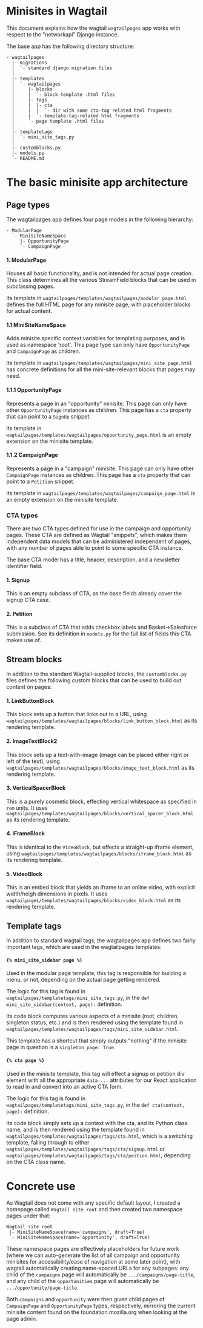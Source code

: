 # Minisites in Wagtail

This document explains how the wagtail `wagtailpages` app works with respect to the "networkapi" Django instance.

The base app has the following directory structure:
```
- wagtailpages
  |- migrations
  |  `- standard django migration files
  |
  |- templates
  |  `- wagtailpages
  |     |- blocks
  |     |  `- block template .html files
  |     |- tags
  |     |  |- cta
  |     |  |  `- dir with some cta-tag related html fragments
  |     |  `- template-tag-related html fragments
  |     `- page template .html files
  |
  |- templatetags
  |  `- mini_site_tags.py
  |
  |- customblocks.py
  |- models.py
  `- README.md
```

# The basic minisite app architecture

## Page types

The wagtailpages app defines four page models in the following hierarchy:

```
- ModularPage
  `- MiniSiteNameSpace
     |- OpportunityPage
     `- CampaignPage
```

#### 1. ModularPage

Houses all basic functionality, and is not intended for actual page creation. This class determines all the various StreamField blocks that can be used in subclassing pages.

Its template in `wagtailpages/templates/wagtailpages/modular_page.html` defines the full HTML page for any minisite page, with placeholder blocks for actual content.

#### 1.1 MiniSiteNameSpace

Adds minisite specific context variables for templating purposes, and is used as namespace 'root'. This page type can only have `OpportunityPage` and `CampaignPage` as children.

Its template in `wagtailpages/templates/wagtailpages/mini_site_page.html` has concrete definitions for all the mini-site-relevant blocks that pages may need.

#### 1.1.1 OpportunityPage

Represents a page in an "opportunity" minisite. This page can only have other `OpportunityPage` instances as children. This page has a `cta` property that can point to a `SignUp` snippet.

Its template in `wagtailpages/templates/wagtailpages/opportunity_page.html` is an empty extension on the minisite template.

#### 1.1.2 CampaignPage

Represents a page in a "campaign" minisite. This page can only have other `CampaignPage` instances as children. This page has a `cta` property that can point to a `Petition` snippet.

Its template in `wagtailpages/templates/wagtailpages/campaign_page.html` is an empty extension on the minisite template.

### CTA types

There are two CTA types defined for use in the campaign and opportunity pages. These CTA are defined as Wagtail "snippets", which makes them independent data models that can be administered independent of pages, with any number of pages able to point to some specific CTA instance.

The base CTA model has a title, header, description, and a newsletter identifier field.

#### 1. Signup

This is an empty subclass of CTA, as the base fields already cover the signup CTA case.

#### 2. Petition

This is a subclass of CTA that adds checkbox labels and Basket->Salesforce submission. See its definition in `models.py` for the full list of fields this CTA makes use of.


## Stream blocks

In addition to the standard Wagtail-supplied blocks, the `customblocks.py` files defines the following custom blocks that can be used to build out content on pages:

#### 1. LinkButtonBlock

This block sets up a button that links out to a URL, using `wagtailpages/templates/wagtailpages/blocks/link_button_block.html` as its rendering template.

#### 2. ImageTextBlock2

This block sets up a text-with-image (image can be placed either right or left of the text), using `wagtailpages/templates/wagtailpages/blocks/image_text_block.html` as its rendering template.

#### 3. VerticalSpacerBlock

This is a purely cosmetic block, effecting vertical whitespace as specified in `rem` units. It uses `wagtailpages/templates/wagtailpages/blocks/vertical_spacer_block.html` as its rendering template.

#### 4. iFrameBlock

This is identical to the `VideoBlock`, but effects a straight-up iframe element, using `wagtailpages/templates/wagtailpages/blocks/iframe_block.html` as its rendering template.

#### 5 .VideoBlock

This is an embed block that yields an iframe to an online video, with explicit width/heigh dimensions in pixels. It uses `wagtailpages/templates/wagtailpages/blocks/video_block.html` as its rendering template.

## Template tags

In addition to standard wagtail tags, the wagtailpages app defines two fairly important tags, which are used in the wagtailpages templates:

#### `{% mini_site_sidebar page %}`

Used in the modular page template, this tag is responsible for building a menu, or not, depending on the actual page getting rendered.

The logic for this tag is found in `wagtailpages/templatetags/mini_site_tags.py`, in the `def mini_site_sidebar(context, page):` definition.

Its code block computes various aspects of a minisite (root, children, singleton status, etc.) and is then rendered using the template found in `wagtailpages/templates/wagtailpages/tags/mini_site_sidebar.html`.

This template has a shortcut that simply outputs "nothing" if the minisite page in question is a `singleton_page: True`.

#### `{% cta page %}`

Used in the minisite template, this tag will effect a signup or petition div element with all the appropriate `data-...` attributes for our React application to read in and convert into an active CTA form.

The logic for this tag is found in `wagtailpages/templatetags/mini_site_tags.py`, in the `def cta(context, page):` definition.

Its code block simply sets up a context with the cta, and its Python class name, and is then rendered using the template found in `wagtailpages/templates/wagtailpages/tags/cta.html`, which is a switching template, falling through to either `wagtailpages/templates/wagtailpages/tags/cta/signup.html` or `wagtailpages/templates/wagtailpages/tags/cta/peition.html`, depending on the CTA class name.

# Concrete use

As Wagtail does not come with any specific default layout, I created a homepage called `Wagtail site root` and then created two namespace pages under that:

```
Wagtail site root
 |- MiniSiteNameSpace(name='campaigns', draft=True)
 `- MiniSiteNameSpace(name='opportunity', draft=True)
```

These namespace pages are effectively placeholders for future work (where we can auto-generate the list of all campaign and opportunity minisites for accessibility/ease of navigation at some later point), with wagtail automatically creating name-spaced URLs for any subpages: any child of the `campaigns` page will automatically be `.../campaigns/page-title`, and any child of the `opportunities` page will automatically be `.../opportunity/page-title`.

Both `campaigns` and `opportunity` were then given child pages of `CampaignPage` and `OpportunityPage` types, respectively, mirroring the current minisite content found on the foundation.mozilla.org when looking at the page admin.
